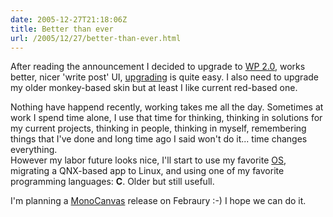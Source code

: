 ```yaml
---
date: 2005-12-27T21:18:06Z
title: Better than ever
url: /2005/12/27/better-than-ever.html
---
```


<p>After reading the announcement I decided to upgrade to <a title="Wordpress content manager" href="http://wordpress.org/">WP 2.0</a>, works better, nicer 'write post' UI, <a title="Upgrading to WP2.0" href="http://mario.monouml.org/wp-admin/codex.wordpress.org/Upgrading_WordPress">upgrading</a> is quite easy. I also need to upgrade my older monkey-based skin but at least I like current red-based one.</p>
<p>Nothing have happend recently, working takes me all the day. Sometimes at work I spend time alone, I use that time for thinking, thinking in solutions for my current projects, thinking in people, thinking in myself, remembering things that I've done and long time ago I said won't do it... time changes everything.<br />
However my labor future looks nice, I'll start to use my favorite <a title="Penguin power" href="http://www.linux.org">OS</a>, migrating a QNX-based app to Linux, and using one of my favorite programming languages: <strong>C</strong>. Older but still usefull.</p>
<p>I'm planning a <a title="Drawing library" href="http://www.monouml.org/mediawiki/index.php/MonoCanvas">MonoCanvas</a> release on Febraury :-) I hope we can do it.</p>
